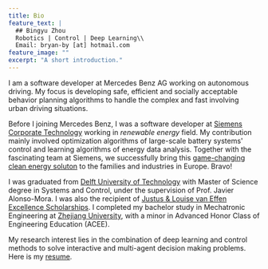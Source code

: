 ```yaml
---
title: Bio
feature_text: |
  ## Bingyu Zhou
  Robotics | Control | Deep Learning\\
  Email: bryan-by [at] hotmail.com
feature_image: ""
excerpt: "A short introduction."
---
```


I am a software developer at Mercedes Benz AG working on autonomous driving. My focus is developing safe, efficient and socially acceptable behavior planning algorithms to handle the complex and fast involving urban driving situations.

Before I joining Mercedes Benz, I was a software developer at [Siemens Corporate Technology](https://new.siemens.com/global/en/company/innovation/corporate-technology.html) working in *renewable energy* field. My contribution mainly involved optimization algorithms of large-scale battery systems' control and learning algorithms of energy data analysis. Together with the fascinating team at Siemens, we successfully bring this [game-changing clean energy soluton](https://new.siemens.com/global/en/products/consumer/junelight.html) to the families and industries in Europe. Bravo!

 I was graduated from [Delft University of Technology](https://www.tudelft.nl/en/) with Master of Science degree in Systems and Control, under the supervision of Prof. Javier Alonso-Mora. I was also the recipient of [Justus & Louise van Effen Excellence Scholarships](https://www.tudelft.nl/en/education/practical-matters/scholarships/justus-louise-van-effen-excellence-scholarships/). I completed my bachelor study in Mechatronic Engineering at [Zhejiang University](http://www.zju.edu.cn/english/), with a minor in Advanced Honor Class of Engineering Education (ACEE).

My research interest lies in the combination of deep learning and control methods to solve interactive and multi-agent decision making problems. Here is my [resume](/assets/CV.pdf "resume"). 

